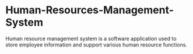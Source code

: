 # Human-Resources-Management-System
 Human resource management system is a software application used to store employee information and support various human resource functions.
